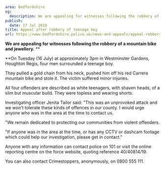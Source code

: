 ```yaml
area: Bedfordshire
og:
  description: We are appealing for witnesses following the robbery of a mountain bike and jewellery.
publish:
  date: 17 Jul 2019
title: Appeal after robbery of teenage boy
url: https://www.bedfordshire.police.uk/news-and-appeals/appeal-robbery-teenage-boy
```

**We are appealing for witnesses following the robbery of a mountain bike and jewellery.** **

**On Tuesday (16 July) at approximately 3pm in Westminster Gardens, Houghton Regis, four men surrounded a teenage boy.

They pulled a gold chain from his neck, pushed him off his red Carrera mountain bike and stole it. The victim suffered minor injuries.

All four offenders are described as white teenagers, with shaven heads, of a slim but muscular build. They were topless and wearing shorts.

Investigating officer Jenita Tailor said: "This was an unprovoked attack and we won't tolerate these kinds of offences in our county. I would urge anyone who was in the area at the time to contact us.

"We remain dedicated to protecting our communities from violent offenders.

"If anyone was in the area at the time, or has any CCTV or dashcam footage which could help our investigation, please get in contact."

Anyone with any information can contact police on 101 or visit the online reporting centre on the force website, quoting reference 40/40814/19.

You can also contact Crimestoppers, anonymously, on 0800 555 111.
